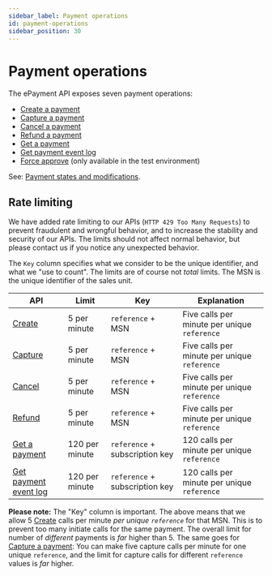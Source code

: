 ```yaml
---
sidebar_label: Payment operations
id: payment-operations
sidebar_position: 30
---
```


# Payment operations

The ePayment API exposes seven payment operations:

* [Create a payment](create.md)
* [Capture a payment](capture.md)
* [Cancel a payment](cancel.md)
* [Refund a payment](refund.md)
* [Get a payment](get_info.md)
* [Get payment event log](get_event_log.md)
* [Force approve](force-approve.md) (only available in the test environment)

See: [Payment states and modifications](../payment_states.md).

## Rate limiting

We have added rate limiting to our APIs (`HTTP 429 Too Many Requests`) to prevent fraudulent and
wrongful behavior, and to increase the stability and security of our APIs. The limits should
not affect normal behavior, but please contact us if you notice any unexpected behavior.

The `Key` column specifies what we consider to be the unique identifier, and
what we "use to count". The limits are of course not *total* limits.
The MSN is the unique identifier of the sales unit.

| API                          | Limit          | Key                          | Explanation |
| ---------------------------- | -------------- | ---------------------------- | ----------- |
| [Create](create.md)          | 5 per minute   | `reference` + MSN              | Five calls per minute per unique `reference` |
| [Capture](capture.md)        | 5 per minute   | `reference` + MSN              | Five calls per minute per unique `reference` |
| [Cancel](cancel.md)          | 5 per minute   | `reference` + MSN              | Five calls per minute per unique `reference` |
| [Refund](refund.md)          | 5 per minute   | `reference` + MSN              | Five calls per minute per unique `reference` |
| [Get a payment](get_info.md) | 120 per minute | `reference` + subscription key | 120 calls per minute per unique `reference` |
| [Get payment event log](get_event_log.md) | 120 per minute | `reference` + subscription key | 120 calls per minute per unique `reference` |


**Please note:** The "Key" column is important. The above means that we allow 5
[Create](create.md)
calls per minute *per unique `reference`* for that MSN. This
is to prevent too many initiate calls for the same payment. The overall limit
for number of *different* payments is *far* higher than 5. The same goes for
[Capture a payment](capture.md):
You can make five capture calls per minute for
one unique `reference`, and the limit for capture calls for different `reference` values
is *far* higher.